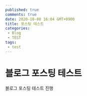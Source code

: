 ```yaml
---
published: true
comments: true
date: 2020-10-08 16:04 GMT+0900
title: 포스팅 테스트
categories:
 - Blog
 - TEST
tags: 
 - test
---
```




# 블로그 포스팅 테스트



블로그 포스팅 테스트 진행